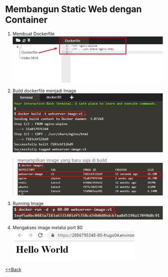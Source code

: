 # Membangun Static Web dengan Container

1. Membuat Dockerfile
![](images/2.1.jpg)

2. Build dockerfile menjadi Image
![](images/2.2.jpg)
>menampilkan image yang baru saja di build
![](images/2.3.jpg)

3. Running Image
![](images/2.4.jpg)

4. Mengakses image melalui port 80
![](images/2.5.jpg)

[<<Back](README.md)